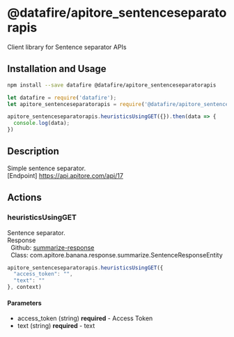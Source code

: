 # @datafire/apitore_sentenceseparatorapis

Client library for Sentence separator APIs

## Installation and Usage
```bash
npm install --save datafire @datafire/apitore_sentenceseparatorapis
```

```js
let datafire = require('datafire');
let apitore_sentenceseparatorapis = require('@datafire/apitore_sentenceseparatorapis').create();

apitore_sentenceseparatorapis.heuristicsUsingGET({}).then(data => {
  console.log(data);
})
```

## Description
Simple sentence separator.<BR />[Endpoint] https://api.apitore.com/api/17

## Actions
### heuristicsUsingGET
Sentence separator.<BR />Response<BR />&nbsp; Github: <a href="https://github.com/keigohtr/apitore-response-parent/tree/master/summarize-response">summarize-response</a><BR />&nbsp; Class: com.apitore.banana.response.summarize.SentenceResponseEntity<BR />


```js
apitore_sentenceseparatorapis.heuristicsUsingGET({
  "access_token": "",
  "text": ""
}, context)
```

#### Parameters
* access_token (string) **required** - Access Token
* text (string) **required** - text

